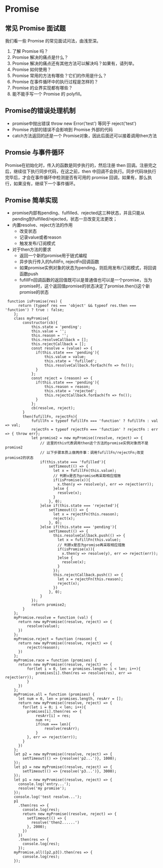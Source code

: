 # Promise

## 常见 Promise 面试题
我们看一些 Promise 的常见面试问法，由浅至深。

1. 了解 Promise 吗？
2. Promise 解决的痛点是什么？
3. Promise 解决的痛点还有其他方法可以解决吗？如果有，请列举。
4. Promise 如何使用？
5. Promise 常用的方法有哪些？它们的作用是什么？
6. Promise 在事件循环中的执行过程是怎样的？
7. Promise 的业界实现都有哪些？
8. 能不能手写一个 Promise 的 polyfill。

## Promise的错误处理机制
- promise中抛出错误 throw new Error('test') 等同于 reject('test')
- Promise 内部的错误不会影响到 Promise 外部的代码
- catch方法返回的还是一个 Promise对象，因此后面还可以接着调用then方法

## Promsie 与事件循环
Promise在初始化时，传入的函数是同步执行的，然后注册 then 回调。注册完之后，继续往下执行同步代码，在这之前，then 中回调不会执行。同步代码块执行完毕后，才会在事件循环中检测是否有可用的 promise 回调，如果有，那么执行，如果没有，继续下一个事件循环。
## Promise 简单实现
- promise内部有pending、fulfilled、rejected这三种状态，并且只能从pending到fulfilled/rejected，状态一旦改变无法更改；
- 内置resolve、reject方法的作用
    - 改变状态
    - 记录value或者reason
    - 触发发布/订阅模式
- 对于then方法的要求
    - 返回一个新的promise用于链式编程
    - 异步执行传入的fufillFn, rejectFn回调函数
    - 如果promise实例对象的状态为pending，则启用发布/订阅模式，将回调函数push
    - fufillFn回调函数的返回值既可以是普通值也可以是一个promise，当为promise时，这个返回值promise的状态决定了promise.then()这个新promise的状态
```
 function isPromise(res) {
      return (typeof res === 'object' && typeof res.then === 'function') ? true : false;
    };
    class myPromise{
        constructor(cb){
            this.state = 'pending';
            this.value = '';
            this.reason = '';
            this.resolveCallback = [];
            this.rejectCallback = [];
            const resolve = (value) => {
              if(this.state === 'pending'){
                  this.value = value;
                  this.state = 'fufilled';
                  this.resolveCallback.forEach(fn => fn());
              }
            };
            const reject = (reason) => {
              if(this.state === 'pending'){
                  this.reason = reason;
                  this.state = 'rejected';
                  this.rejectCallback.forEach(fn => fn());
              }
            };
            cb(resolve, reject);
        }
        then(fufillFn, rejectFn){
            fufillFn = typeof fufillFn === 'function' ? fufillFn : val => val;
            rejectFn = typeof rejectFn === 'function' ? rejectFn : err => { throw err};
            let promise2 = new myPromise((resolve, reject) => {
                // 这里的this代表调用then这个方法的promise实例对象而不是promise2
                // 以下步骤本质上做两件事：调用fufillFn/rejectFn;改变promise2的状态
                if(this.state === 'fufilled'){
                    setTimeout(() => {
                      let x = fufillFn(this.value);
                      // 判断x是否为promise再采取相应措施
                      if(isPromise(x)){
                        x.then(y => resolve(y), err => reject(err));
                      }else {
                        resolve(x);
                      }
                    }, 0);
                }else if(this.state === 'rejected'){
                    setTimeout(() => {
                      let x = rejectFn(this.reason);
                      reject(x);
                    }, 0);
                }else if(this.state === 'pending'){
                    setTimeout(() => {
                      this.resolveCallback.push(() => {
                        let x = fufillFn(this.value);
                        // 判断x是否为promise再采取相应措施
                        if(isPromise(x)){
                          x.then(y => resolve(y), err => reject(err));
                        }else {
                          resolve(x);
                        }
                      });
                      this.rejectCallback.push(() => {
                        let x = rejectFn(this.reason);
                        reject(x);
                      })
                    }, 0);
                }
            });
            return promise2;
        }
    };
    myPromise.resolve = function (val) {
      return new myPromise((resolve, reject) => {
          resolve(value);
      })
    };
    myPromise.reject = function (reason) {
      return new myPromise((resolve, reject) => {
          reject(reason);
      })
    };
    myPromise.race = function (promises) {
      return new myPromise((resolve, reject) => {
          for(let i = 0, len = promises.length; i < len; i++){
              promises[i].then(res => resolve(res), err => reject(err));
          }
      })
    };
    myPromise.all = function (promises) {
      let num = 0, len = promises.length, resArr = [];
      return new myPromise((resolve, reject) => {
        for(let i = 0; i < len; i++){
          promises[i].then(res => {
              resArr[i] = res;
              num ++;
              if(num === len){
                  resolve(resArr);
              }
          }, err => reject(err));
        }
      })
    };
    let p2 = new myPromise((resolve, reject) => {
        setTimeout(() => {resolve('p2...')}, 1000);
    });
    let p3 = new myPromise((resolve, reject) => {
        setTimeout(() => {resolve('p3...')}, 3000);
    });
    let p1 = new myPromise((resolve, reject) => {
      console.log('entry...');
      resolve('my promise');
    });
    console.log('test resolve...');
    p1
      .then(res => {
        console.log(res);
        return new myPromise((resolve, reject) => {
          setTimeout(() => {
            resolve('then2......')
          }, 2000);
        })
      })
      .then(res => {
        console.log(res);
      });
    myPromise.all([p2,p3]).then(res => {
        console.log(res);
    });
```